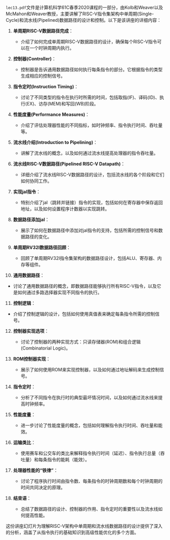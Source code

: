 `lec13.pdf`文件是计算机科学61C春季2020课程的一部分，由Kolb和Weaver以及McMahon和Weaver教授，主要讲解了RISC-V指令集架构中单周期(Single-Cycle)和流水线(Pipelined)数据路径的设计和控制。以下是该讲座的详细内容：

1. **单周期RISC-V数据路径完成**：
   - 介绍了如何完成单周期RISC-V数据路径的设计，确保每个RISC-V指令可以在一个时钟周期内执行。

2. **控制器(Controller)**：
   - 控制器是告诉通用数据路径如何执行每条指令的部分。它根据指令的类型生成相应的控制信号。

3. **指令定时(Instruction Timing)**：
   - 讨论了不同类型的指令在执行时所需的时间，包括取指(IF)、译码(ID)、执行(EX)、访存(MEM)和写回(WB)阶段。

4. **性能度量(Performance Measures)**：
   - 介绍了评估处理器性能的不同指标，如时钟频率、指令执行时间、吞吐量等。

5. **流水线介绍(Introduction to Pipelining)**：
   - 讲解了流水线的概念，以及如何通过流水线提高处理器的指令吞吐量。

6. **流水线RISC-V数据路径(Pipelined RISC-V Datapath)**：
   - 详细介绍了流水线RISC-V数据路径的设计，包括流水线的各个阶段和它们如何协同工作。

7. **实现jal指令**：
   - 特别介绍了jal（跳转并链接）指令的实现，包括如何在寄存器中保存返回地址，以及如何设置程序计数器以实现跳转。

8. **数据路径添加jal**：
   - 展示了如何在数据路径中添加对jal指令的支持，包括所需的控制信号和数据路径的变化。

9. **单周期RV32I数据路径回顾**：
   - 回顾了单周期RV32I指令集架构的数据路径设计，包括ALU、寄存器、内存等组件。

10. **通用数据路径**：
   - 讨论了通用数据路径的概念，即数据路径能够执行所有RISC-V指令，以及它是如何通过多路选择器实现不同指令的执行。

11. **控制逻辑**：
   - 介绍了控制逻辑的设计，包括如何使用真值表来确定每条指令所需的控制信号。

12. **控制器实现选项**：
    - 讨论了控制器的两种实现方式：只读存储器(ROM)和组合逻辑(Combinatorial Logic)。

13. **ROM控制器实现**：
    - 展示了如何使用ROM来实现控制器，以及如何通过地址解码来生成控制信号。

14. **指令定时**：
    - 分析了不同指令在执行时的典型最坏情况时间，以及如何通过流水线来提高时钟频率。

15. **性能度量**：
    - 进一步讨论了性能度量的概念，包括如何理解指令执行时间、吞吐量和能效。

16. **运输类比**：
    - 使用赛车和公交车的类比来解释指令执行时间（延迟）、指令执行总量（吞吐量）和每条指令的能耗（能效）。

17. **处理器性能的“铁律”**：
    - 讨论了程序执行时间由指令数、每条指令的时钟周期数和每个时钟周期的时间共同决定的原理。

18. **结束语**：
    - 总结了数据路径的设计、控制器的作用、指令定时的重要性以及流水线如何提高性能。

这份讲座幻灯片为理解RISC-V架构中单周期和流水线数据路径的设计提供了深入的分析，涵盖了从指令执行的基础知识到高级性能优化的多个方面。
